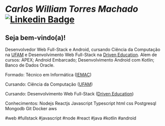 # *Carlos William Torres Machado* [![Linkedin Badge](https://img.shields.io/badge/-LinkedIn-blue?style=flat&logo=Linkedin&logoColor=white&link=www.linkedin.com/in/CarlosWTMachado/?locale=pt_BR)](https://www.linkedin.com/in/carlos-william-torres-machado-05a843183/?locale=pt_BR)

## **Seja bem-vindo(a)!**

Desenvolvedor Web Full-Stack e Android, cursando Ciência da Computação na [UFAM](https://ufam.edu.br/) e Desenvolvimento Web Full-Stack na [Driven Education](https://www.driven.com.br/). Alem de cursos: APEX; Android Embarcado; Desenvolvimento Android com Kotlin; Banco de Dados Oracle. 

Formado: Técnico em Informática ([IEMAC](https://institutoemac.com.br/))

Cursando: Ciência da Computação ([UFAM](https://ufam.edu.br/))

Cursando: Desenvolvimento Web Full-Stack ([Driven Education](https://www.driven.com.br/))

Conhecimentos:
Nodejs Reactjs Javascript Typescript html css Postgresql Mongodb Git Docker aws

#web #fullstack #javascript #node #react #java #kotlin #android
<!--
**CarlosWTMachado/CarlosWTMachado** is a ✨ _special_ ✨ repository because its `README.md` (this file) appears on your GitHub profile.

Here are some ideas to get you started:

- 🔭 I’m currently working on ...
- 🌱 I’m currently learning ...
- 👯 I’m looking to collaborate on ...
- 🤔 I’m looking for help with ...
- 💬 Ask me about ...
- 📫 How to reach me: ...
- 😄 Pronouns: ...
- ⚡ Fun fact: ...
-->
